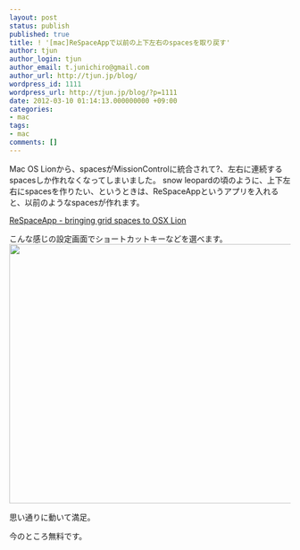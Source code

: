 ```yaml
---
layout: post
status: publish
published: true
title: ! '[mac]ReSpaceAppで以前の上下左右のspacesを取り戻す'
author: tjun
author_login: tjun
author_email: t.junichiro@gmail.com
author_url: http://tjun.jp/blog/
wordpress_id: 1111
wordpress_url: http://tjun.jp/blog/?p=1111
date: 2012-03-10 01:14:13.000000000 +09:00
categories:
- mac
tags:
- mac
comments: []
---
```

Mac OS Lionから、spacesがMissionControlに統合されて?、左右に連続するspacesしか作れなくなってしまいました。
snow leopardの頃のように、上下左右にspacesを作りたい、というときは、ReSpaceAppというアプリを入れると、以前のようなspacesが作れます。

<a href="http://switchstep.com/ReSpaceApp">ReSpaceApp - bringing grid spaces to OSX Lion</a>

こんな感じの設定画面でショートカットキーなどを選べます。
<a href="http://tjun.jp/blog/2012/03/mac_spaces_respaceapp/respaceapp/" rel="attachment wp-att-1112"><img src="http://tjun.jp/blog/wp-content/uploads/2012/03/ReSpaceApp-512x464.jpg" alt="" title="ReSpaceApp" width="512" height="464" class="aligncenter size-large wp-image-1112" /></a>


思い通りに動いて満足。

今のところ無料です。
